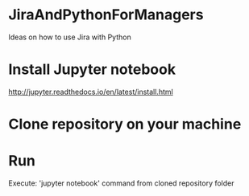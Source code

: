 # JiraAndPythonForManagers
Ideas on how to use Jira with Python 


# Install Jupyter notebook
http://jupyter.readthedocs.io/en/latest/install.html

# Clone repository on your machine

# Run
Execute: 'jupyter notebook' command from cloned repository folder
